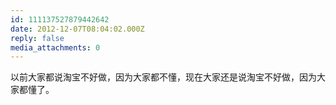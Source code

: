 ```yaml
---
id: 111137527879442642
date: 2012-12-07T08:04:02.000Z
reply: false
media_attachments: 0
---
```


以前大家都说淘宝不好做，因为大家都不懂，现在大家还是说淘宝不好做，因为大家都懂了。

